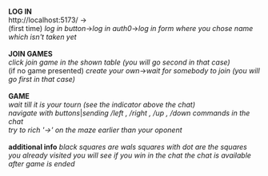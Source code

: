 **LOG IN**\
http://localhost:5173/ ->\
(first time) *log in button*->*log in auth0*->*log in form where you chose name which isn't taken yet*\
\
**JOIN GAMES**\
*click join game in the shown table (you will go second in that case)*\
(if no game presented) *create your own*->*wait for somebody to join (you will go first in that case)*\
\
**GAME**\
*wait till it is your tourn (see the indicator above the chat)*\
*navigate with buttons*|*sending /left , /right , /up , /down commands in the chat*\
*try to rich '->' on the maze earlier than your oponent*\
\
**additional info**
*black squares are wals*
*squares with dot are the squares you already visited*
*you will see if you win in the chat*
*the chat is available after game is ended*